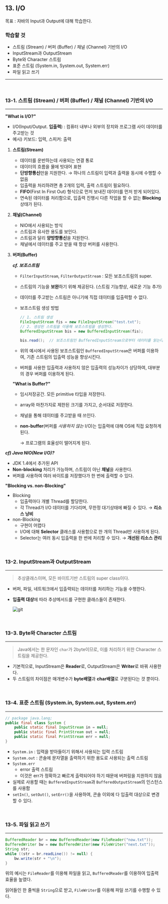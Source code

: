## 13. I/O

목표 : 자바의 Input과 Output에 대해 학습한다.

### **학습할 것**

- 스트림 (Stream) / 버퍼 (Buffer) / 채널 (Channel) 기반의 I/O
- InputStream과 OutputStream
- Byte와 Character 스트림
- 표준 스트림 (System.in, System.out, System.err)
- 파일 읽고 쓰기

---

<br/>

### 13-1. 스트림 (Stream) / 버퍼 (Buffer) / 채널 (Channel) 기반의 I/O

---

**"What is I/O?"**

- I/O(Input/Output. **입출력**) : 컴퓨터 내부나 외부의 장치와 프로그램 사이 데이터를 주고받는 것
- 예시) 키보드: 입력, 스피커: 출력

1. **스트림(Stream)**
    - 데이터를 운반하는데 사용되는 연결 통로
    - 데이터의 흐름을 물에 빗대어 표현
    - **단방향통신**만을 지원한다. → 하나의 스트림이 입력과 출력을 동시에 수행할 수 없음
    - 입출력을 처리하려면 총 2개의 입력, 출력 스트림이 필요하다.
    - **FIFO**(First In First Out) 형식으로 먼저 보내진 데이터를 먼저 받게 되어있다.
    - 연속된 데이터를 처리함으로, 입출력 진행시 다른 작업을 할 수 없는 **Blocking**상태가 된다.

2. **채널(Channel)**
    - NIO에서 사용되는 방식
    - 스트림과 유사한 용도를 보인다.
    - 스트림과 달리 **양방향통신**을 지원한다.
    - 채널에서 데이터를 주고 받을 때 항상 버퍼를 사용한다.

3. **버퍼(Buffer)**

    ***cf. 보조스트림***

    - `FilterInputStream`, `FilterOutputStream` : 모든 보조스트림의 super.
    - 스트림의 기능을 **보완**하기 위해 제공된다. (스트림 기능향상, 새로운 기능 추가)
    - 데이터를 주고받는 스트림은 아니기에 직접 데이터를 입출력할 수 없다.
    - 보조스트림 생성 방법

        ```java
        // 1. 스트림 생성
        FileInputStream fis = new FileInputStream("test.txt");
        // 2. 생성된 스트림을 이용해 보조스트림을 생성한다.
        BufferedInputStream bis = new BufferedInputStream(fis);

        bis.read();  // 보조스트림인 BufferedInputStream으로부터 데이터를 읽는다.
        ```

    - 위의 예시에서 사용된 보조스트림인 `BufferedInputStream`은 버퍼를 이용하여, 기존 스트림의 입출력 성능을 향상시킨다.
    - 버퍼를 사용한 입출력과 사용하지 않은 입출력의 성능차이가 상당하여, 대부분의 경우 버퍼를 이용하게 된다.

    **"What is Buffer?"**

    - 임시저장공간. 모든 primitive 타입을 저장한다.
    - array와 마찬가지로 제한된 크기를 가지고, 순서대로 저장한다.
    - 채널을 통해 데이터를 주고받을 때 쓰인다.
    - **non-buffer**(버퍼를 *사용하지 않는* I/O)는 입출력에 대해 OS에 직접 요청하게 된다.

        → 프로그램의 효율성이 떨어지게 된다.

***cf) Java NIO(New I/O)?***

- JDK 1.4에서 추가된 API
- **Non-blocking** 처리가 가능하며, 스트림이 아닌 **채널**을 사용한다.
- 버퍼를 사용하여 여러 바이트를 저장했다가 한 번에 출력할 수 있다.

**"Blocking vs. non-Blocking"**

- Blocking
    - 입출력마다 개별 Thread를 할당한다.
    - 각 Thread가 I/O 데이터를 기다리며, 무한정 대기상태에 빠질 수 있다. → **리소스 낭비**
- non-Blocking
    - 구현이 어렵다
    - I/O에 대해 **Selector** 클래스를 사용함으로 한 개의 Thread만 사용하게 된다.
    - Selector는 여러 동시 입출력을 한 번에 처리할 수 있다. → **개선된 리소스 관리**

</br>

### 13-2. InputStream과 OutputStream

---

> 추상클래스이며, 모든 바이트기반 스트림의 super class이다.

- 버퍼, 파일, 네트워크에서 입출력되는 데이터를 처리하는 기능을 수행한다.
- **입출력 대상**에 따라 추상메서드를 구현한 클래스들이 존재한다.

    ![git](https://user-images.githubusercontent.com/69946102/128630150-b47c7a64-9787-4698-871a-ad43dc5fd25b.png)


</br>

### 13-3. Byte와 Character 스트림

---

> Java에서는 한 문자인 `char`가 2byte이므로, 이를 처리하기 위한 Character 스트림을 제공한다.

- 기본적으로, InputStream은 **Reader**로, OutputStream은 **Writer**로 바꿔 사용한다.
- 두 스트림의 차이점은 매개변수가 **byte배열**과 **char배열**로 구분된다는 것 뿐이다.

</br>

### 13-4. 표준 스트림 (System.in, System.out, System.err)

---

```java
// package java.lang;
public final class System {
	public static final InputStream in = null;
	public static final PrintStream out = null;
	public static final PrintStream err = null;
}
```

- `System.in` : 입력을 받아들이기 위해서 사용되는 입력 스트림
- `System.out` : 콘솔에 문자열을 출력하기 위한 용도로 사용되는 출력 스트림
- `System.err`
    - error 출력 스트림
    - 이것은 err가 정확하고 빠르게 출력되어야 하기 때문에 버퍼링을 지원하지 않음
- 실제로 사용할 때는 `BufferedInputStream`과 `BufferedOutputStream`의 인스턴스를 사용함
- `setIn()`, `setOut()`, `setErr()`을 사용하여, 콘솔 이외에 다 입출력 대상으로 변경할 수 있다.

</br>

### 13-5. 파일 읽고 쓰기

---

```java
BufferedReader br = new BufferedReader(new FileReader("now.txt"));
BufferedWriter bw = new BufferedWriter(new FileWriter("next.txt"));
String str;
while ((str = br.readLine()) != null) {
    bw.write(str + "\n");
}
```

위의 예시는 `FileReader`를 이용해 파일을 읽고, `BufferedReader`를 이용하여 입출력 효율을 높였다.

읽어들인 한 줄씩을 `String`으로 받고, `FileWriter`를 이용해 파일 쓰기를 수행할 수 있다.

</br>
